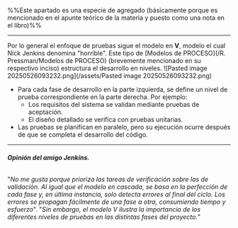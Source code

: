%%Este apartado es una especie de agregado (básicamente porque es mencionado en el apunte teórico de la materia y puesto como una nota en el libro)%%
****
Por lo general el enfoque de pruebas sigue el modelo en **V**, modelo el cual Nick Jenkins denomina "horrible". Este tipo de [Modelos de PROCESO](/R. Pressman/Modelos de PROCESO) (brevemente mencionado en su respectivo inciso) estructura el desarrollo en niveles.
![Pasted image 20250526093232.png](/assets/Pasted image 20250526093232.png)

- Para cada fase de desarrollo en la parte izquierda, se define un nivel de prueba correspondiente en la parte derecha. Por ejemplo:
    - Los requisitos del sistema se validan mediante pruebas de aceptación.
    - El diseño detallado se verifica con pruebas unitarias.
- Las pruebas se planifican en paralelo, pero su ejecución ocurre después de que se completa el desarrollo del código.
****
###### **Opinión del amigo Jenkins.**
"*No me gusta porque prioriza las tareas de verificación sobre las de validación. Al igual que el modelo en cascada, se basa en la perfección de cada fase y, en última instancia, solo detecta errores al final del ciclo. Los errores se propagan fácilmente de una fase a otra, consumiendo tiempo y esfuerzo*".
"*Sin embargo, el modelo V ilustra la importancia de los diferentes niveles de pruebas en las distintas fases del proyecto.*"